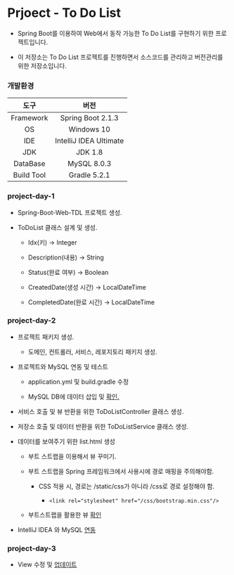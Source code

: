 Prjoect - To Do List
===
* Spring Boot를 이용하여 Web에서 동작 가능한 To Do List를 구현하기 위한 프로젝트입니다.

* 이 저장소는 To Do List 프로젝트를 진행하면서 소스코드를 관리하고 버전관리를 위한 저장소입니다.


### 개발환경

|도구|버전|
|:---:|:---:|
| Framework |Spring Boot 2.1.3 |
| OS |Windows 10|
|IDE |IntelliJ IDEA Ultimate |
|JDK |JDK 1.8|
|DataBase |MySQL 8.0.3|
|Build Tool |Gradle 5.2.1|

### project-day-1

  * Spring-Boot-Web-TDL 프로젝트 생성.

  * ToDoList 클래스 설계 및 생성.

    * Idx(키) -> Integer

    * Description(내용) -> String

    * Status(완료 여부) -> Boolean

    * CreatedDate(생성 시간) -> LocalDateTime

    * CompletedDate(완료 시간) -> LocalDateTime

### project-day-2

  * 프로젝트 패키지 생성.

    * 도메인, 컨트롤러, 서비스, 레포지토리 패키지 생성.

  * 프로젝트와 MySQL 연동 및 테스트

    * application.yml 및 build.gradle 수정

    * MySQL DB에 데이터 삽입 및 [확인.](./image/1.png)

  * 서비스 호출 및 뷰 반환을 위한 ToDoListController 클래스 생성.

  * 저장소 호출 및 데이터 반환을 위한 ToDoListService 클래스 생성.

  * 데이터를 보여주기 위한 list.html 생성

    * 부트 스트랩을 이용해서 뷰 꾸미기.
    
    * 부트 스트랩을 Spring 프레임워크에서 사용시에 경로 매핑을 주의해야함.

        * CSS 적용 시, 경로는 /static/css가 아니라 /css로 경로 설정해야 함.

            * `<link rel="stylesheet" href="/css/bootstrap.min.css"/>`
    
    * 부트스트랩을 활용한 뷰 [확인](./image/2.png)

  * IntelliJ IDEA 와 MySQL [연동](./image/3.png)

### project-day-3

  * View 수정 및 [업데이트](./image/4.png)

 

   







